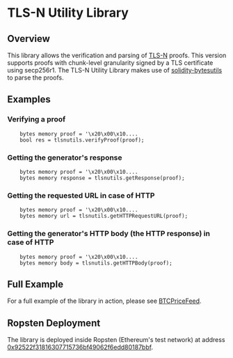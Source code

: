 # TLS-N Utility Library
## Overview
This library allows the verification and parsing of [TLS-N](https://tls-n.org) proofs. 
This version supports proofs with chunk-level granularity signed by a TLS certificate using secp256r1.
The TLS-N Utility Library makes use of [solidity-bytesutils](https://github.com/tls-n/solidity-bytesutils) to parse the proofs.

## Examples
### Verifying a proof

```
	bytes memory proof = '\x20\x00\x10....
	bool res = tlsnutils.verifyProof(proof);
```

### Getting the generator's response
```
    bytes memory proof = '\x20\x00\x10....
	bytes memory response = tlsnutils.getResponse(proof);
```

### Getting the requested URL in case of HTTP
```
    bytes memory proof = '\x20\x00\x10....
	bytes memory url = tlsnutils.getHTTPRequestURL(proof);
```

### Getting the generator's HTTP body (the HTTP response) in case of HTTP
```
    bytes memory proof = '\x20\x00\x10....
    bytes memory body = tlsnutils.getHTTPBody(proof);
```

## Full Example
For a full example of the library in action, please see [BTCPriceFeed](https://github.com/tls-n/BTCPriceFeed).

## Ropsten Deployment
The library is deployed inside Ropsten (Ethereum's test network) at address [0x92522f31816307715736bf49062f6edd80187bbf](https://ropsten.io/address/0x92522f31816307715736bf49062f6edd80187bbf).
